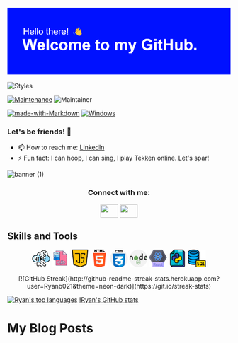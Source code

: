 ![header](https://github.com/Ryanb021/Ryanb021/blob/main/header.png)

![Styles](https://komarev.com/ghpvc/?username=Ryanb021&label=PROFILE+VIEWS)

[![Maintenance](https://img.shields.io/badge/Maintained%3F-yes-green.svg)](https://GitHub.com/Naereen/StrapDown.js/graphs/commit-activity)
![Maintainer](https://img.shields.io/badge/maintainer-Batman-blue)

[![made-with-Markdown](https://img.shields.io/badge/Made%20with-Markdown-1f425f.svg)](http://commonmark.org)
[![Windows](https://svgshare.com/i/ZhY.svg)](https://svgshare.com/i/ZhY.svg)

### Let's be friends! 👋

- 📫 How to reach me: [LinkedIn](https://www.linkedin.com/feed/)
- ⚡ Fun fact: I can hoop, I can sing, I play Tekken online. Let's spar!
<!--
**Ryanb021/Ryanb021** is a ✨ _special_ ✨ repository because its `README.md` (this file) appears on your GitHub profile.

Here are some ideas to get you started:

- 🔭 I’m currently working on ...
- 🌱 I’m currently learning ...
- 👯 I’m looking to collaborate on ...
- 🤔 I’m looking for help with ...
- 💬 Ask me about ...
- 📫 How to reach me: [LinkedIn](https://www.linkedin.com/feed/)
- 😄 Pronouns: ...
- ⚡ Fun fact: I can hoop, I can sing, I play Tekken online. Let's spar!
-->

![banner (1)](https://user-images.githubusercontent.com/120413183/229614982-f09677ad-5ba2-4c9b-a8eb-638d1d5005ba.png)

<h3 align="center">Connect with me:</h3>
<p align="center">
<a href="https://twitter.com/RyanBagan21" target="blank"><img align="center" src="https://cdn.jsdelivr.net/npm/simple-icons@3.0.1/icons/twitter.svg" alt="" height="30" width="40" /></a>
<a href="https://www.linkedin.com/in/ryan-bagan-51a366235/" target="blank"><img align="center" src="https://cdn.jsdelivr.net/npm/simple-icons@3.0.1/icons/linkedin.svg" alt="" height="30" width="40" /></a>
</p>

## Skills and Tools

 <p align="center">
    <img src="img/coding.png" id="icon" height="40 width="40">
    <img src="img/html.png" id="icon" height="40 width="40">
    <img src="img/java-script.png" id="icon" height="40 width="40">
    <img src="img/html-5.png" id="icon" height="40 width="40">
    <img src="img/css.png" id="icon" height="40 width="40">
    <img src="img/nodejs.png" id="icon" height="40 width="40">
    <img src="img/react.png" id="icon" height="40 width="40">
    <img src="img/file.png" id="icon" height="40 width="40">
    <img src="img/database.png" id="icon" height="40 width="40">
  </p>
  
<div align="center">
[![GitHub Streak](http://github-readme-streak-stats.herokuapp.com?user=Ryanb021&theme=neon-dark)](https://git.io/streak-stats)
</div>

[![Ryan's top languages](https://github-readme-stats.vercel.app/api/top-langs/?username=Ryanb021&theme=blue-green)](https://github.com/Ryanb021/github-readme-stats)
[!Ryan's GitHub stats](https://github-readme-stats.vercel.app/api?username=Ryanb021&show_icons=true&theme=tokyonight)

# My Blog Posts
<!-- BLOG-POST-LIST:START -->
<!-- BLOG-POST-LIST:END -->
